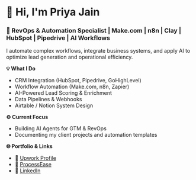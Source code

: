 # 👋 Hi, I'm Priya Jain  
### 🚀 RevOps & Automation Specialist | Make.com | n8n | Clay | HubSpot | Pipedrive | AI Workflows  

I automate complex workflows, integrate business systems, and apply AI to optimize lead generation and operational efficiency.

**💡 What I Do**
- CRM Integration (HubSpot, Pipedrive, GoHighLevel)
- Workflow Automation (Make.com, n8n, Zapier)
- AI-Powered Lead Scoring & Enrichment
- Data Pipelines & Webhooks
- Airtable / Notion System Design

**⚙️ Current Focus**
- Building AI Agents for GTM & RevOps
- Documenting my client projects and automation templates

**🌐 Portfolio & Links**
- 🔗 [Upwork Profile](https://www.upwork.com/freelancers/~015653602ca6cd7895)
- 🧠 [ProcessEase](https://www.priyajain.tech/)
- 💼 [LinkedIn](https://www.linkedin.com/in/priyajaintech/)
